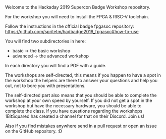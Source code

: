 Welcome to the Hackaday 2019 Supercon Badge Workshop repository.

For the workshop you will need to install the FPGA & RISC-V toolchain.

Follow the instructions in the official badge fpgasoc repository: https://github.com/spritetm/hadbadge2019_fpgasoc#how-to-use

You will find two subdirectories in here:
* basic -> the basic workshop
* advanced -> the advanced workshop

In each directory you will find a PDF with a guide.

The workshops are self-directed, this means if you happen to have a spot in the
workshop the helpers are there to answer your questions and help you out, not
to bore you with presentations.

The self-directed part also means that you should be able to complete the
workshop at your own speed by yourself. If you did not get a spot in the
workshop but have the necessary hardware, you should be able to complete the
class. If you have questions regarding the workshops 1BitSquared has created a
channel for that on their Discord. Join us!

Also if you find mistakes anywhere send in a pull request or open an issue on
the GitHub repository. :D
